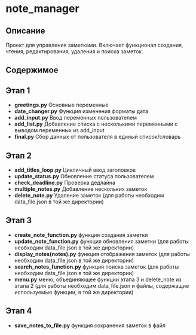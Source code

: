 # note_manager
## Описание

Проект для управления заметками. Включает функционал создания, чтения, редактирования, удаления и поиска заметок.

## Содержимое

## Этап 1
- **greetings.py** Основные переменные
- **date_changer.py** Функция изменения форматы дата
- **add_input.py** Ввод переменных пользователем
- **add_list.py** Добавление списка с несколькими переменными с выводом переменных из add_input
- **final.py** Сбор данных от пользователя в единый список/словарь

## Этап 2
- **add_titles_loop.py** Цикличный ввод заголовков
- **update_status.py** Обновление статуса пользователем
- **check_deadline.py** Проверка дедлайна
- **multiple_notes.py** Добавление нескольких заметок
- **delete_note.py** Удаление заметок (для работы необходим data_file.json в той же директории)

## Этап 3
- **create_note_function.py** функция создания заметки
- **update_note_function.py** функция обновления заметки (для работы необходим data_file.json в той же директории)
- **display_notes(notes).py** функция отображения заметок (для работы необходим data_file.json в той же директории)
- **search_notes_function.py** функция поиска заметок (для работы необходим data_file.json в той же директории)
- **menu.py** меню, объединяющее функции этапа 3 и delete_note из этапа 2 (для работы необходим data_file.json и файлы, содержащие используемые функции, в той же директории)

## Этап 4
- **save_notes_to_file.py** функция сохранения заметок в файл
